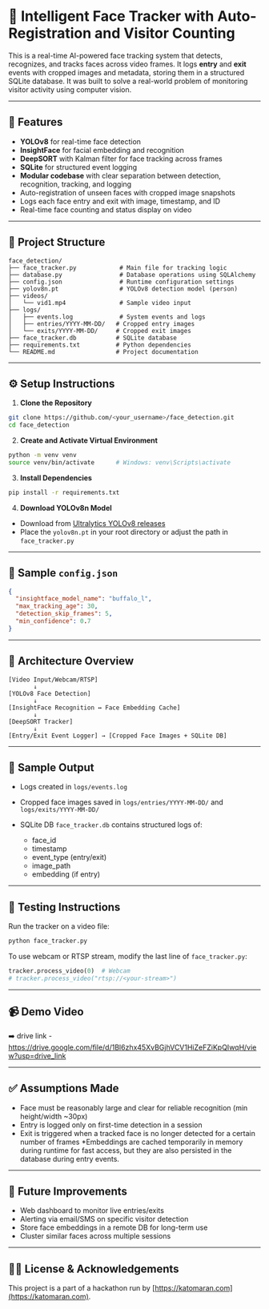 # 🧠 Intelligent Face Tracker with Auto-Registration and Visitor Counting

This is a real-time AI-powered face tracking system that detects, recognizes, and tracks faces across video frames. It logs **entry** and **exit** events with cropped images and metadata, storing them in a structured SQLite database. It was built to solve a real-world problem of monitoring visitor activity using computer vision.

---

## 🚀 Features

* **YOLOv8** for real-time face detection
* **InsightFace** for facial embedding and recognition
* **DeepSORT** with Kalman filter for face tracking across frames
* **SQLite** for structured event logging
* **Modular codebase** with clear separation between detection, recognition, tracking, and logging
* Auto-registration of unseen faces with cropped image snapshots
* Logs each face entry and exit with image, timestamp, and ID
* Real-time face counting and status display on video

---

## 📁 Project Structure

```
face_detection/
├── face_tracker.py            # Main file for tracking logic
├── database.py                # Database operations using SQLAlchemy
├── config.json                # Runtime configuration settings
├── yolov8n.pt                 # YOLOv8 detection model (person)
├── videos/
│   └── vid1.mp4               # Sample video input
├── logs/
│   ├── events.log             # System events and logs
│   ├── entries/YYYY-MM-DD/   # Cropped entry images
│   └── exits/YYYY-MM-DD/     # Cropped exit images
├── face_tracker.db           # SQLite database
├── requirements.txt          # Python dependencies
└── README.md                 # Project documentation
```

---

## ⚙️ Setup Instructions

1. **Clone the Repository**

```bash
git clone https://github.com/<your_username>/face_detection.git
cd face_detection
```

2. **Create and Activate Virtual Environment**

```bash
python -m venv venv
source venv/bin/activate      # Windows: venv\Scripts\activate
```

3. **Install Dependencies**

```bash
pip install -r requirements.txt
```

4. **Download YOLOv8n Model**

* Download from [Ultralytics YOLOv8 releases](https://github.com/ultralytics/ultralytics/releases)
* Place the `yolov8n.pt` in your root directory or adjust the path in `face_tracker.py`

---

## 🧾 Sample `config.json`

```json
{
  "insightface_model_name": "buffalo_l",
  "max_tracking_age": 30,
  "detection_skip_frames": 5,
  "min_confidence": 0.7
}
```

---

## 🧱 Architecture Overview

```
[Video Input/Webcam/RTSP] 
       ↓
[YOLOv8 Face Detection] 
       ↓
[InsightFace Recognition ↔ Face Embedding Cache] 
       ↓
[DeepSORT Tracker] 
       ↓
[Entry/Exit Event Logger] → [Cropped Face Images + SQLite DB]
```

---

## 📸 Sample Output

* Logs created in `logs/events.log`
* Cropped face images saved in `logs/entries/YYYY-MM-DD/` and `logs/exits/YYYY-MM-DD/`
* SQLite DB `face_tracker.db` contains structured logs of:

  * face\_id
  * timestamp
  * event\_type (entry/exit)
  * image\_path
  * embedding (if entry)

---

## 🧪 Testing Instructions

Run the tracker on a video file:

```bash
python face_tracker.py
```

To use webcam or RTSP stream, modify the last line of `face_tracker.py`:

```python
tracker.process_video(0)  # Webcam
# tracker.process_video("rtsp://<your-stream>")
```

---

## 📹 Demo Video

➡️  drive link - https://drive.google.com/file/d/1Bl6zhx45XvBGjhVCV1HiZeFZiKpQIwqH/view?usp=drive_link

---

## ✅ Assumptions Made

* Face must be reasonably large and clear for reliable recognition (min height/width \~30px)
* Entry is logged only on first-time detection in a session
* Exit is triggered when a tracked face is no longer detected for a certain number of frames
*Embeddings are cached temporarily in memory during runtime for fast access, but they are also persisted in the database during entry events.

---

## 🚀 Future Improvements

* Web dashboard to monitor live entries/exits
* Alerting via email/SMS on specific visitor detection
* Store face embeddings in a remote DB for long-term use
* Cluster similar faces across multiple sessions

---

## 🧑‍⚖️ License & Acknowledgements

This project is a part of a hackathon run by [https://katomaran.com](https://katomaran.com).

